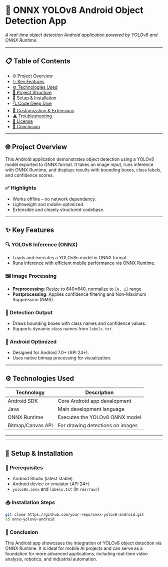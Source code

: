 # 📌 ONNX YOLOv8 Android Object Detection App

*A real-time object detection Android application powered by YOLOv8 and ONNX Runtime.*

---

## 📋 Table of Contents

- [🌐 Project Overview](#-project-overview)
- [✨ Key Features](#-key-features)
- [⚙️ Technologies Used](#-technologies-used)
- [📂 Project Structure](#-project-structure)
- [🚀 Setup & Installation](#-setup--installation)
- [🔍 Code Deep Dive](#-code-deep-dive)
- [🔧 Customization & Extensions](#-customization--extensions)
- [⚠️ Troubleshooting](#-troubleshooting)
- [📜 License](#-license)
- [🎯 Conclusion](#-conclusion)

---

## 🌐 Project Overview

This Android application demonstrates object detection using a YOLOv8 model exported to ONNX format. It takes an image input, runs inference with ONNX Runtime, and displays results with bounding boxes, class labels, and confidence scores.

### ✅ Highlights

- Works offline – no network dependency.
- Lightweight and mobile-optimized.
- Extensible and cleanly structured codebase.

---

## ✨ Key Features

### 🔍 YOLOv8 Inference (ONNX)
- Loads and executes a YOLOv8n model in ONNX format.
- Runs inference with efficient mobile performance via ONNX Runtime.

### 🖼️ Image Processing
- **Preprocessing**: Resize to 640×640, normalize to `[0, 1]` range.
- **Postprocessing**: Applies confidence filtering and Non-Maximum Suppression (NMS).

### 🧠 Detection Output
- Draws bounding boxes with class names and confidence values.
- Supports dynamic class names from `labels.txt`.

### 📱 Android Optimized
- Designed for Android 7.0+ (API 24+).
- Uses native bitmap processing for visualization.

---

## ⚙️ Technologies Used

| Technology       | Description                          |
|------------------|--------------------------------------|
| Android SDK      | Core Android app development         |
| Java             | Main development language            |
| ONNX Runtime     | Executes the YOLOv8 ONNX model       |
| Bitmap/Canvas API| For drawing detections on images     |

---


---

## 🚀 Setup & Installation

### 🔧 Prerequisites

- Android Studio (latest stable)
- Android device or emulator (API 24+)
- `yolov8n.onnx` and `labels.txt` (in `res/raw/`)

### 📥 Installation Steps

```bash
git clone https://github.com/your-repo/onnx-yolov8-android.git
cd onnx-yolov8-android
```

### 🎯 Conclusion
This Android app showcases the integration of YOLOv8 object detection via ONNX Runtime. It is ideal for mobile AI projects and can serve as a foundation for more advanced applications, including real-time video analysis, robotics, and industrial automation.

